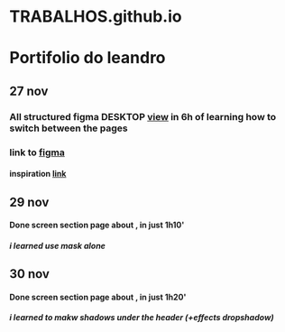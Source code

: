 # TRABALHOS.github.io
# Portifolio do leandro
## 27 nov     
### All structured figma DESKTOP [view](https://www.figma.com/proto/P4doErCKNSZc1hiQBG4tZW/Leandro?type=design&node-id=24-2&t=vnbFFHnEfjOfWFwz-0&scaling=min-zoom&page-id=0%3A1&starting-point-node-id=24%3A2&hide-ui=1)   in 6h of learning how to switch between the pages
### link to [figma](https://www.figma.com/file/P4doErCKNSZc1hiQBG4tZW/Leandro?type=design&node-id=27-1977&mode=design&t=vnbFFHnEfjOfWFwz-0)
#### inspiration [link](https://youtu.be/h5I8LB4N5UA?si=z6S-6zdQee1H362N)

## 29 nov 
#### Done screen section page about , in just 1h10'    
#####       i learned use mask alone

## 30 nov
#### Done screen section page about , in just 1h20'
#####      i learned  to makw shadows under the header (+effects dropshadow)
